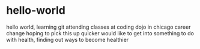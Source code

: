 # hello-world
hello world, learning git
attending classes at coding dojo in chicago
  career change
  hoping to pick this up quicker
would like to get into something to do with health, finding out ways to become healthier 
